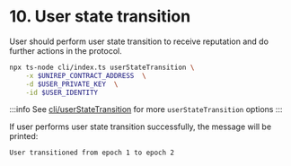 # 10. User state transition

User should perform user state transition to receive reputation and do further actions in the protocol.

```bash
npx ts-node cli/index.ts userStateTransition \
    -x $UNIREP_CONTRACT_ADDRESS  \
    -d $USER_PRIVATE_KEY  \
    -id $USER_IDENTITY 
```

:::info
See [cli/userStateTransition](../../cli/user-state-transition.md) for more `userStateTransition` options
:::

If user performs user state transition successfully, the message will be printed:

```
User transitioned from epoch 1 to epoch 2
```

